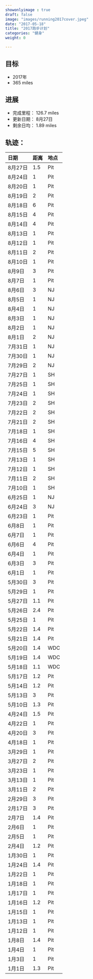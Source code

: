 ```yaml
---
showonlyimage : true
draft: false
image: "images/running2017cover.jpeg"
date: "2017-05-18"
title: "2017跑步计划"
categories: "健身"
weight: 0

---
```

<!--more-->
## 目标
- 2017年
- 365 miles

## 进展
- 完成里程： 126.7 miles   
- 更新日期： 8月27日 
- 剩余日均： 1.89 miles

## 轨迹：

| 日期                |                    距离 |              地点 |
| :----------------- | :-----------------------| :----------------|
| 8月27日            | 1.5                      | Pit             |
| 8月24日            | 1                      | Pit             |
| 8月20日            | 1                     | Pit             |
| 8月19日            | 2                      | Pit             |
| 8月18日            | 6                      | Pit             |
| 8月15日            | 4                      | Pit             |
| 8月14日            | 4                      | Pit             |
| 8月13日            | 1                      | Pit             |
| 8月12日            | 1                      | Pit             |
| 8月11日            | 2                      | Pit             |
| 8月10日           | 1                      | Pit             |
| 8月9日            | 3                      | Pit             |
| 8月7日            | 1                      | Pit             |
| 8月6日            | 3                      | NJ             |
| 8月5日            | 1                      |  NJ              |
| 8月4日            | 1                      |  NJ            |
| 8月3日            | 1                      |  NJ             |
| 8月2日            | 1                      |  NJ             |
| 8月1日            | 2                      |  NJ             |
| 7月31日            | 1                      |  NJ              |
| 7月30日            | 1                      |  NJ             |
| 7月29日            | 2                      |  NJ             |
| 7月27日            | 1                      |  SH             |
| 7月25日            | 1                      |    SH            |
| 7月24日            | 1                     |  SH             |
| 7月23日            | 2                      | SH              |
| 7月22日            | 2                      | SH              |
| 7月21日             | 2                        | SH              |
| 7月18日             | 1                      | SH            |
| 7月16日            | 4                      | SH             |
| 7月15日            | 5                        | SH              |
| 7月13日            | 1                      | SH            |
| 7月12日            | 1                      | SH              |
| 7月11日             | 2                        | SH              |
| 7月10日             | 1                      | SH            |
| 6月25日            | 1                      | NJ         |
| 6月24日             | 3                        | NJ              |
| 6月23日             | 1                      | Pit             |
| 6月8日            | 1                      | Pit             |
| 6月7日             | 1                        | Pit             |
| 6月6日             | 4                      | Pit             |
| 6月4日            | 1                      | Pit             |
| 6月3日             | 3                        | Pit             |
| 6月1日             | 1                      | Pit             |
| 5月30日             | 3                      | Pit             |
| 5月29日             | 1                        | Pit             |
| 5月27日              | 1.1                     | Pit             |
| 5月26日             | 2.4                      | Pit             |
| 5月25日             | 1                        | Pit             |
| 5月22日             | 1.4                      | Pit             |
| 5月21日             | 1.4                      | Pit             |
| 5月20日             | 1.4                      | WDC             |
| 5月19日             | 1.4                      | WDC             |
| 5月18日             | 1.1                      | WDC             |
| 5月17日             | 1.2                      | Pit             |
| 5月14日             | 1.2                      | Pit             |
| 5月13日             | 3                      | Pit             |
| 5月10日             | 1.3                      | Pit             |
| 4月24日             | 1.5                      | Pit             |
| 4月22日             | 1                      | Pit             |
| 4月20日             | 3                      | Pit             |
| 4月18日             | 1                      | Pit             |
| 3月29日             | 1                      | Pit             |
| 3月27日             | 2                      | Pit             |
| 3月23日             | 1                      | Pit             |
| 3月13日             | 1                      | Pit             |
| 3月11日             | 2                      | Pit             |
| 2月29日             | 3                      | Pit             |
| 2月17日             | 3                      | Pit             |
| 2月7日              | 1.4                      | Pit             |
| 2月6日              | 1                      | Pit             |
| 2月5日              | 1                      | Pit             |
| 2月4日              | 1.2                      | Pit             |
| 1月30日             | 1                      | Pit             |
| 1月24日             | 1.4                      | Pit             |
| 1月22日             | 1                      | Pit             |
| 1月18日             | 1                      | Pit             |
| 1月17日             | 1                      | Pit             |
| 1月16日             | 1.2                      | Pit             |
| 1月15日             | 1                      | Pit             |
| 1月13日             | 1                      | Pit             |
| 1月12日             | 1                      | Pit             |
| 1月8日              | 1.4                      | Pit             |
| 1月4日              | 1                      | Pit             |
| 1月3日              | 1                      | Pit             |
| 1月1日              | 1.3                      | Pit             |


 
